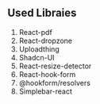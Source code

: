 ## Used Libraies
1. React-pdf
2. React-dropzone
3. Uploadthing
4. Shadcn-UI
5. React-resize-detector
6. React-hook-form
7. @hookform/resolvers
8. Simplebar-react